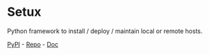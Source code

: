 # Setux

Python framework to install / deploy / maintain local or remote hosts.

[PyPI] - [Repo] - [Doc]


[PyPI]: https://pypi.org/project/setux
[Repo]: https://framagit.org/louis-riviere-xyz/setux
[Doc]: https://setux.readthedocs.io
